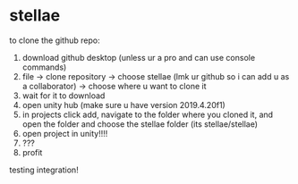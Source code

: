 # stellae
to clone the github repo: 
1. download github desktop (unless ur a pro and can use console commands)
2. file -> clone repository -> choose stellae (lmk ur github so i can add u as a collaborator) -> choose where u want to clone it 
3. wait for it to download
4. open unity hub (make sure u have version 2019.4.20f1)
5. in projects click add, navigate to the folder where you cloned it, and open the folder and choose the stellae folder (its stellae/stellae)
6. open project in unity!!!!
7. ???
8. profit

testing integration!